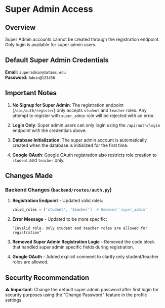 # Super Admin Access

## Overview
Super Admin accounts cannot be created through the registration endpoint. Only login is available for super admin users.

## Default Super Admin Credentials

**Email:** `superadmin@datams.edu`  
**Password:** `Admin@123456`

## Important Notes

1. **No Signup for Super Admin**: The registration endpoint (`/api/auth/register`) only accepts `student` and `teacher` roles. Any attempt to register with `super_admin` role will be rejected with an error.

2. **Login Only**: Super admin users can only login using the `/api/auth/login` endpoint with the credentials above.

3. **Database Initialization**: The super admin account is automatically created when the database is initialized for the first time.

4. **Google OAuth**: Google OAuth registration also restricts role creation to `student` and `teacher` only.

## Changes Made

### Backend Changes (`backend/routes/auth.py`)

1. **Registration Endpoint** - Updated valid roles:
   ```python
   valid_roles = ['student', 'teacher']  # Removed 'super_admin'
   ```

2. **Error Message** - Updated to be more specific:
   ```
   "Invalid role. Only student and teacher roles are allowed for registration"
   ```

3. **Removed Super Admin Registration Logic** - Removed the code block that handled super admin specific fields during registration.

4. **Google OAuth** - Added explicit comment to clarify only student/teacher roles are allowed.

## Security Recommendation

⚠️ **Important**: Change the default super admin password after first login for security purposes using the "Change Password" feature in the profile settings.
